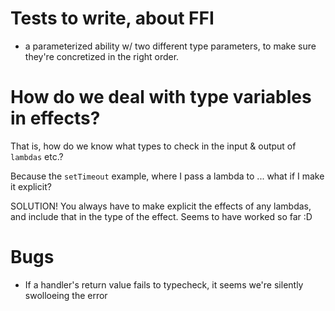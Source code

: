 
# Tests to write, about FFI

- a parameterized ability w/ two different type parameters, to make sure they're concretized in the right order.


# How do we deal with type variables in effects?
That is, how do we know what types to check in the input & output of `lambdas` etc.?

Because the `setTimeout` example, where I pass a lambda to ...
what if I make it explicit?

SOLUTION! You always have to make explicit the effects of any lambdas, and include that in the type of the effect.
Seems to have worked so far :D


# Bugs

- If a handler's return value fails to typecheck, it seems we're silently swolloeing the error